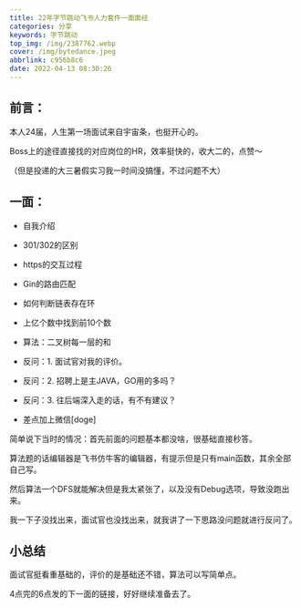 ```yaml
---
title: 22年字节跳动飞书人力套件一面面经
categories: 分享
keywords: 字节跳动
top_img: /img/2387762.webp
cover: /img/bytedance.jpeg
abbrlink: c956b8c6
date: 2022-04-13 08:30:26
---
```


##  前言：

本人24届，人生第一场面试来自宇宙条，也挺开心的。

Boss上的途径直接找的对应岗位的HR，效率挺快的，收大二的，点赞～

（但是投递的大三暑假实习我一时间没搞懂，不过问题不大）

##  一面：

- 自我介绍
- 301/302的区别
- https的交互过程
- Gin的路由匹配
- 如何判断链表存在环
- 上亿个数中找到前10个数
- 算法：二叉树每一层的和
- 反问：1. 面试官对我的评价。
- 反问：2. 招聘上是主JAVA，GO用的多吗？
- 反问：3. 往后端深入走的话，有不有建议？

- 差点加上微信[doge]

简单说下当时的情况：首先前面的问题基本都没啥，很基础直接秒答。

算法题的话编辑器是飞书仿牛客的编辑器，有提示但是只有main函数，其余全部自己写。

然后算法一个DFS就能解决但是我太紧张了，以及没有Debug选项，导致没跑出来。

我一下子没找出来，面试官也没找出来，就我讲了一下思路没问题就进行反问了。

##  小总结

面试官挺看重基础的，评价的是基础还不错，算法可以写简单点。

4点完的6点发的下一面的链接，好好继续准备去了。